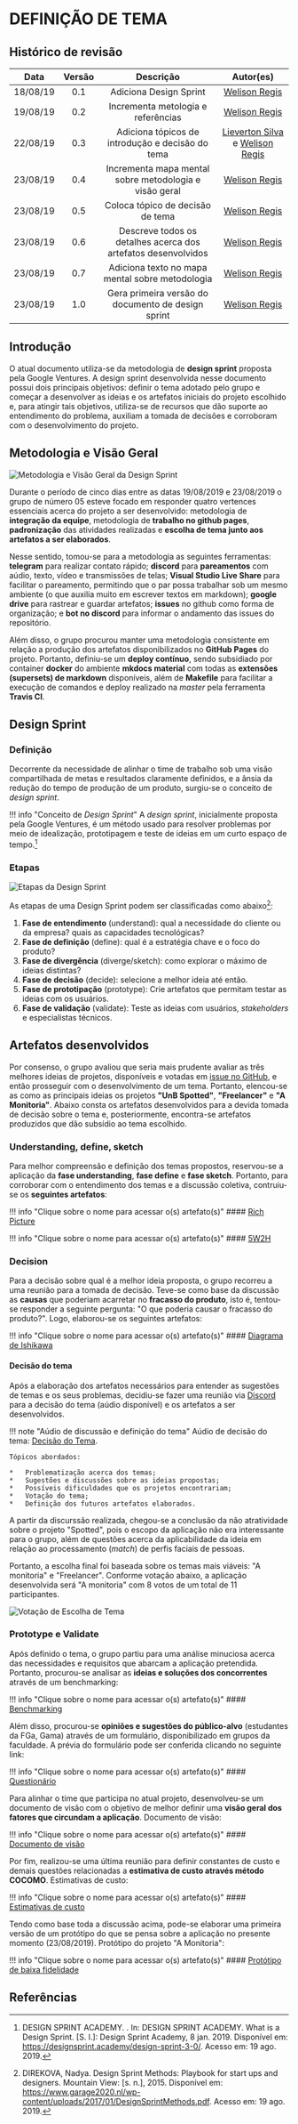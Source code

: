 # DEFINIÇÃO DE TEMA

## Histórico de revisão

| Data | Versão | Descrição | Autor(es)|
|:----:|:------:|:---------:|:--------:|
| 18/08/19 | 0.1 | Adiciona Design Sprint | [Welison Regis](https://github.com/WelisonR) |
| 19/08/19 | 0.2 | Incrementa metologia e referências | [Welison Regis](https://github.com/WelisonR) |
| 22/08/19 | 0.3 | Adiciona tópicos de introdução e decisão do tema | [Lieverton Silva](https://github.com/lievertom) e [Welison Regis](https://github.com/WelisonR) |
| 23/08/19 | 0.4 | Incrementa mapa mental sobre metodologia e visão geral | [Welison Regis](https://github.com/WelisonR) |
| 23/08/19 | 0.5 | Coloca tópico de decisão de tema | [Welison Regis](https://github.com/WelisonR) |
| 23/08/19 | 0.6 | Descreve todos os detalhes acerca dos artefatos desenvolvidos | [Welison Regis](https://github.com/WelisonR) |
| 23/08/19 | 0.7 | Adiciona texto no mapa mental sobre metodologia | [Welison Regis](https://github.com/WelisonR) |
| 23/08/19 | 1.0 | Gera primeira versão do documento de design sprint | [Welison Regis](https://github.com/WelisonR) |

## Introdução

O atual documento utiliza-se da metodologia de **design sprint** proposta pela Google Ventures. A design sprint desenvolvida nesse documento possui dois principais objetivos: definir o tema adotado pelo grupo e começar a desenvolver as ideias e os artefatos iniciais do projeto escolhido e, para atingir tais objetivos, utiliza-se de recursos que dão suporte ao entendimento do problema, auxiliam a tomada de decisões e corroboram com o desenvolvimento do projeto.

## Metodologia e Visão Geral

![Metodologia e Visão Geral da Design Sprint](assets/img/mapa_mental.jpg)

Durante o período de cinco dias entre as datas 19/08/2019 e 23/08/2019 o grupo de número 05 esteve focado em responder quatro vertences essenciais acerca do projeto a ser desenvolvido: metodologia de **integração da equipe**, metodologia de **trabalho no github pages**, **padronização** das atividades realizadas e **escolha de tema junto aos artefatos a ser elaborados**.

Nesse sentido, tomou-se para a metodologia as seguintes ferramentas: **telegram** para realizar contato rápido; **discord** para **pareamentos** com aúdio, texto, vídeo e transmissões de telas; **Visual Studio Live Share** para facilitar o pareamento, permitindo que o par possa trabalhar sob um mesmo ambiente (o que auxilia muito em escrever textos em markdown); **google drive** para rastrear e guardar artefatos; **issues** no github como forma de organização; e **bot no discord** para informar o andamento das issues do repositório.

Além disso, o grupo procurou manter uma metodologia consistente em relação a produção dos artefatos disponibilizados no **GitHub Pages** do projeto. Portanto, definiu-se um **deploy contínuo**, sendo subsidiado por container **docker** do ambiente **mkdocs material** com todas as **extensões (supersets) de markdown** disponíveis, além de **Makefile** para facilitar a execução de comandos e deploy realizado na *master* pela ferramenta **Travis CI**.



## Design Sprint

### Definição

Decorrente da necessidade de alinhar o time de trabalho sob uma visão compartilhada de metas e resultados claramente definidos, e a ânsia da redução do tempo de produção de um produto, surgiu-se o conceito de *design sprint*.

!!! info "Conceito de *Design Sprint*"
    A *design sprint*, inicialmente proposta pela Google Ventures, é um método usado para resolver problemas por meio de idealização, prototipagem e teste de ideias em um curto espaço de tempo.[^1]

### Etapas

![Etapas da Design Sprint](assets/img/design_sprint.png)

As etapas de uma Design Sprint podem ser classificadas como abaixo[^2]:

1. **Fase de entendimento** (understand): qual a necessidade do cliente ou da empresa? quais as capacidades tecnológicas?
2. **Fase de definição** (define): qual é a estratégia chave e o foco do produto?
3. **Fase de divergência** (diverge/sketch): como explorar o máximo de ideias distintas?
4. **Fase de decisão** (decide): selecione a melhor ideia até então.
5. **Fase de prototipação** (prototype): Crie artefatos que permitam testar as ideias com os usuários.
6. **Fase de validação** (validate): Teste as ideias com usuários, *stakeholders* e especialistas técnicos.

## Artefatos desenvolvidos

Por consenso, o grupo avaliou que seria mais prudente avaliar as três melhores ideias de projetos, disponíveis e votadas em [issue no GitHub](https://github.com/2019-2-arquitetura-desenho/wiki/issues/3), e então prosseguir com o desenvolvimento de um tema. Portanto, elencou-se as como as principais ideias os projetos **"UnB Spotted"**, **"Freelancer"** e **"A Monitoria"**. Abaixo consta os artefatos desenvolvidos para a devida tomada de decisão sobre o tema e, posteriormente, encontra-se artefatos produzidos que dão subsídio ao tema escolhido.

### Understanding, define, sketch 

Para melhor compreensão e definição dos temas propostos, reservou-se a aplicação da **fase understanding**, **fase define** e **fase sketch**. Portanto, para corroborar com o entendimento dos temas e a discussão coletiva, contruiu-se os **seguintes artefatos**:

!!! info "Clique sobre o nome para acessar o(s) artefato(s)"
    #### [Rich Picture](definicao_tema/rich_picture.md)

!!! info "Clique sobre o nome para acessar o(s) artefato(s)"
    #### [5W2H](definicao_tema/5W2H.md)

### Decision

Para a decisão sobre qual é a melhor ideia proposta, o grupo recorreu a uma reunião para a tomada de decisão. Teve-se como base da discussão as **causas** que poderiam acarretar no **fracasso do produto**, isto é, tentou-se responder a seguinte pergunta: "O que poderia causar o fracasso do produto?". Logo, elaborou-se os seguintes artefatos:

!!! info "Clique sobre o nome para acessar o(s) artefato(s)"
    #### [Diagrama de Ishikawa](definicao_tema/ishikawa.md)

#### Decisão do tema

Após a elaboração dos artefatos necessários para entender as sugestões de temas e os seus problemas, decidiu-se fazer uma reunião via [Discord](https://discordapp.com/) para a decisão do tema (aúdio disponível) e os artefatos a ser desenvolvidos.

!!! note "Aúdio de discussão e definição do tema"
    Aúdio de decisão do tema: [Decisão do Tema](https://drive.google.com/file/d/1bGG_nUY9GWlj-XK0XBhq0rTRqsmPBm56/view?usp=sharing).

    Tópicos abordados:

    *   Problematização acerca dos temas;
    *   Sugestões e discussões sobre as ideias propostas;
    *   Possíveis dificuldades que os projetos encontrariam;
    *   Votação do tema;
    *   Definição dos futuros artefatos elaborados.

A partir da discurssão realizada, chegou-se a conclusão da não atratividade sobre o projeto "Spotted", pois o escopo da aplicação não era interessante para o grupo, além de questões acerca da aplicabilidade da ideia em relação ao processamento (*match*) de perfis faciais de pessoas.

Portanto, a escolha final foi baseada sobre os temas mais viáveis: "A monitoria" e "Freelancer". Conforme votação abaixo, a aplicação desenvolvida será "A monitoria" com 8 votos de um total de 11 participantes.

![Votação de Escolha de Tema](assets/img/votacao.jpg)

### Prototype e Validate

Após definido o tema, o grupo partiu para uma análise minuciosa acerca das necessidades e requisitos que abarcam a aplicação pretendida. Portanto, procurou-se analisar as **ideias e soluções dos concorrentes** através de um benchmarking:

!!! info "Clique sobre o nome para acessar o(s) artefato(s)"
    #### [Benchmarking](benchmarking.md)

Além disso, procurou-se **opiniões e sugestões do público-alvo** (estudantes da FGa, Gama) através de um formulário, disponibilizado em grupos da faculdade. A prévia do formulário pode ser conferida clicando no seguinte link:

!!! info "Clique sobre o nome para acessar o(s) artefato(s)"
    #### [Questionário](Elicitacao/questionario.md)

Para alinhar o time que participa no atual projeto, desenvolveu-se um documento de visão com o objetivo de melhor definir uma **visão geral dos fatores que circundam a aplicação**. Documento de visão:

!!! info "Clique sobre o nome para acessar o(s) artefato(s)"
    #### [Documento de visão](../extras/documento_visao.md)

Por fim, realizou-se uma última reunião para definir constantes de custo e demais questões relacionadas a **estimativa de custo através método COCOMO**. Estimativas de custo:

!!! info "Clique sobre o nome para acessar o(s) artefato(s)"
    #### [Estimativas de custo](estimativas_de_custo.md)

Tendo como base toda a discussão acima, pode-se elaborar uma primeira versão de um protótipo do que se pensa sobre a aplicação no presente momento (23/08/2019). Protótipo do projeto "A Monitoria":

!!! info "Clique sobre o nome para acessar o(s) artefato(s)"
    #### [Protótipo de baixa fidelidade](Elicitacao/prototipo.md)

## Referências

[^1]: DESIGN SPRINT ACADEMY. . In: DESIGN SPRINT ACADEMY. What is a Design Sprint. [S. l.]: Design Sprint Academy, 8 jan. 2019. Disponível em: https://designsprint.academy/design-sprint-3-0/. Acesso em: 19 ago. 2019.

[^2]: DIREKOVA, Nadya. Design Sprint Methods: Playbook for start ups and designers. Mountain View: [s. n.], 2015. Disponível em: https://www.garage2020.nl/wp-content/uploads/2017/01/DesignSprintMethods.pdf. Acesso em: 19 ago. 2019.